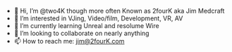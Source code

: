 - 👋 Hi, I’m @two4K though more often Known as 2fourK aka Jim Medcraft
- 👀 I’m interested in VJing, Video/film, Development, VR, AV 
- 🌱 I’m currently learning Unreal and resolume Wire
- 💞️ I’m looking to collaborate on nearly anything
- 📫 How to reach me: jim@2fourK.com

<!---
two4K/two4K is a ✨ special ✨ repository because its `README.md` (this file) appears on your GitHub profile.
You can click the Preview link to take a look at your changes.
--->
